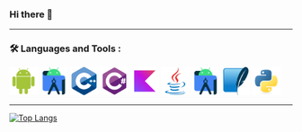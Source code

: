 ### Hi there 👋

---

### :hammer_and_wrench: Languages and Tools :
<div>
  <img src="https://github.com/devicons/devicon/blob/master/icons/android/android-plain.svg" width="50" height="50"/> 
  <img src="https://github.com/devicons/devicon/blob/master/icons/androidstudio/androidstudio-original.svg" width="50" height="50"/> 
  <img src="https://github.com/devicons/devicon/blob/master/icons/cplusplus/cplusplus-original.svg" width="50" height="50"/> 
  <img src="https://github.com/devicons/devicon/blob/master/icons/csharp/csharp-original.svg" width="50" height="50"/> 
  <img src="https://github.com/devicons/devicon/blob/master/icons/kotlin/kotlin-original.svg" width="50" height="50"/> 
  <img src="https://github.com/devicons/devicon/blob/master/icons/java/java-original.svg" width="50" height="50"/> 
  <img src="https://github.com/devicons/devicon/blob/master/icons/androidstudio/androidstudio-original.svg" width="50" height="50"/> 
  <img src="https://github.com/devicons/devicon/blob/master/icons/sqlite/sqlite-original.svg" width="50" height="50"/> 
  <img src="https://github.com/devicons/devicon/blob/master/icons/python/python-original.svg" width="50" height="50"/>
</div>

---
[![Top Langs](https://github-readme-stats.vercel.app/api/top-langs/?username=your-github-username)](https://github.com/anuraghazra/github-readme-stats)

<!--
**PritOriginal/PritOriginal** is a ✨ _special_ ✨ repository because its `README.md` (this file) appears on your GitHub profile.

Here are some ideas to get you started:

- 🔭 I’m currently working on ...
- 🌱 I’m currently learning ...
- 👯 I’m looking to collaborate on ...
- 🤔 I’m looking for help with ...
- 💬 Ask me about ...
- 📫 How to reach me: ...
- 😄 Pronouns: ...
- ⚡ Fun fact: ...
-->
